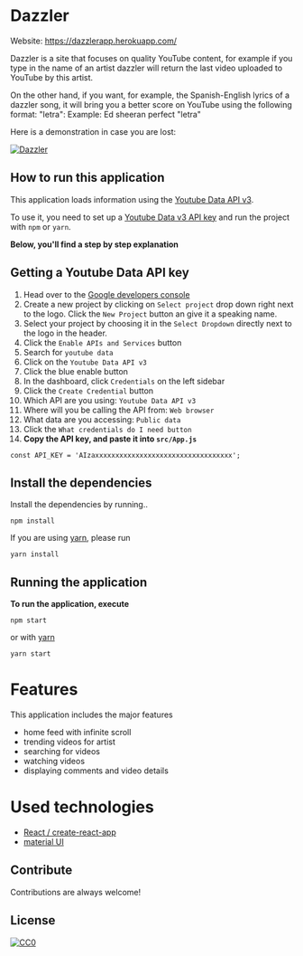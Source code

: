 # Dazzler
Website: https://dazzlerapp.herokuapp.com/ 

Dazzler is a site that focuses on quality YouTube content, for example if you type in the name of an artist
dazzler will return the last video uploaded to YouTube by this artist.

On the other hand, if you want, for example, the Spanish-English lyrics of a dazzler song, it will bring you a better score on YouTube using the following format: <Artist> <song name> "letra": Example: Ed sheeran perfect "letra"

Here is a demonstration in case you are lost:

[![Dazzler](http://img.youtube.com/vi/ngDT0xPFNgg/0.jpg)](http://www.youtube.com/watch?v=ngDT0xPFNgg "Dazzler")


## How to run this application
This application loads information using the [Youtube Data API v3](https://developers.google.com/youtube/v3/docs/).

To use it, you need to set up a [Youtube Data v3 API key](https://productioncoder.com/build-youtube-in-react-part-19/) and run the project with `npm` or `yarn`.

**Below, you'll find a step by step explanation**

## Getting a Youtube Data API key
1. Head over to the [Google developers console](https://console.developers.google.com)
2. Create a new project by clicking on `Select project` drop down right next to the logo. Click the `New Project` button an give it a speaking name.
3. Select your project by choosing it in the `Select Dropdown` directly next to the logo in the header.
4. Click the `Enable APIs and Services` button
5. Search for `youtube data`
6. Click on the `Youtube Data API v3`
7. Click the blue enable button
8. In the dashboard, click `Credentials` on the left sidebar
9. Click the `Create Credential` button
10. Which API are you using: `Youtube Data API v3`
11. Where will you be calling the API from: `Web browser`
12. What data are you accessing: `Public data`
13. Click the `What credentials do I need button`
14. **Copy the API key, and paste it into `src/App.js`**
```
const API_KEY = 'AIzaxxxxxxxxxxxxxxxxxxxxxxxxxxxxxxxxxx';
```
## Install the dependencies
Install the dependencies by running..
```
npm install
```

If you are using [yarn](https://yarnpkg.com/lang/en/), please run
```
yarn install
```
## Running the application
**To run the application, execute**
```
npm start
```
or with [yarn](https://yarnpkg.com/lang/en/)
```
yarn start
```

# Features
This application includes the major features
* home feed with infinite scroll
* trending videos for artist
* searching for videos
* watching videos
* displaying comments and video details

# Used technologies
* [React / create-react-app](https://github.com/facebook/create-react-app)
* [material UI](https://material-ui.com/)

## Contribute

Contributions are always welcome!

## License

[![CC0](https://licensebuttons.net/p/zero/1.0/88x31.png)](https://creativecommons.org/publicdomain/zero/1.0/)


